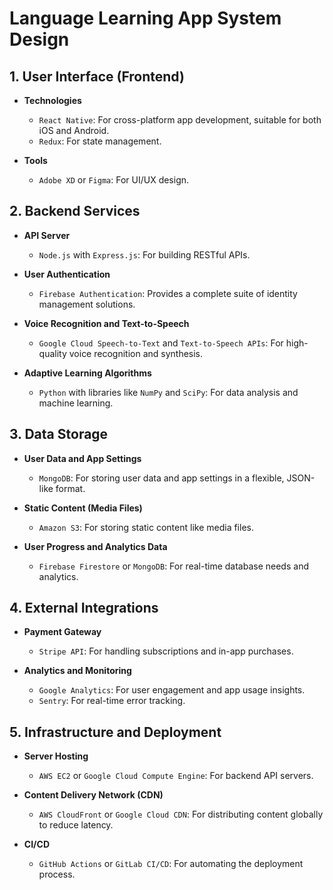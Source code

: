 # Language Learning App System Design

## 1. User Interface (Frontend)

- **Technologies**
  - `React Native`: For cross-platform app development, suitable for both iOS and Android.
  - `Redux`: For state management.

- **Tools**
  - `Adobe XD` or `Figma`: For UI/UX design.

## 2. Backend Services

- **API Server**
  - `Node.js` with `Express.js`: For building RESTful APIs.

- **User Authentication**
  - `Firebase Authentication`: Provides a complete suite of identity management solutions.

- **Voice Recognition and Text-to-Speech**
  - `Google Cloud Speech-to-Text` and `Text-to-Speech APIs`: For high-quality voice recognition and synthesis.

- **Adaptive Learning Algorithms**
  - `Python` with libraries like `NumPy` and `SciPy`: For data analysis and machine learning.

## 3. Data Storage

- **User Data and App Settings**
  - `MongoDB`: For storing user data and app settings in a flexible, JSON-like format.

- **Static Content (Media Files)**
  - `Amazon S3`: For storing static content like media files.

- **User Progress and Analytics Data**
  - `Firebase Firestore` or `MongoDB`: For real-time database needs and analytics.

## 4. External Integrations

- **Payment Gateway**
  - `Stripe API`: For handling subscriptions and in-app purchases.

- **Analytics and Monitoring**
  - `Google Analytics`: For user engagement and app usage insights.
  - `Sentry`: For real-time error tracking.

## 5. Infrastructure and Deployment

- **Server Hosting**
  - `AWS EC2` or `Google Cloud Compute Engine`: For backend API servers.

- **Content Delivery Network (CDN)**
  - `AWS CloudFront` or `Google Cloud CDN`: For distributing content globally to reduce latency.

- **CI/CD**
  - `GitHub Actions` or `GitLab CI/CD`: For automating the deployment process.
